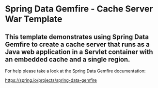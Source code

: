 Spring Data Gemfire - Cache Server War Template
================================================================================

This template demonstrates using Spring Data Gemfire to create a cache server that runs as a Java web application in a Servlet container with an embedded cache and a single region.
--------------------------------------------------------------------------------

For help please take a look at the Spring Data Gemfire documentation:

https://spring.io/projects/spring-data-gemfire

